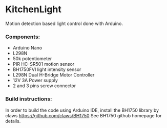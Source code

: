 # KitchenLight
Motion detection based light control done with Arduino.

### Components:
- Arduino Nano
- L298N
- 50k potentiometer
- PIR HC-SR501 motion sensor
- BH1750FVI light intensity sensor
- L298N Dual H-Bridge Motor Controller
- 12V 3A Power supply
- 2 and 3 pins screw connector

### Build instructions:
 In order to build the code using Arduino IDE, install the BH1750 library by claws
 https://github.com/claws/BH1750
 See BH1750 github homepage for details.
 

 



